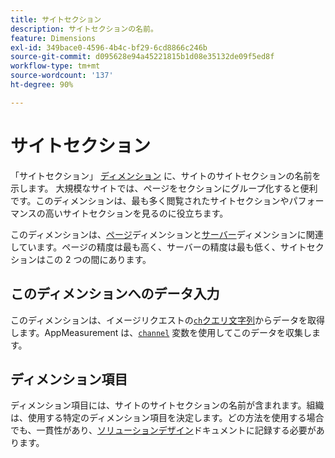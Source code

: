 ```yaml
---
title: サイトセクション
description: サイトセクションの名前。
feature: Dimensions
exl-id: 349bace0-4596-4b4c-bf29-6cd8866c246b
source-git-commit: d095628e94a45221815b1d08e35132de09f5ed8f
workflow-type: tm+mt
source-wordcount: '137'
ht-degree: 90%

---
```


# サイトセクション

「サイトセクション」 [ディメンション](overview.md) に、サイトのサイトセクションの名前を示します。 大規模なサイトでは、ページをセクションにグループ化すると便利です。このディメンションは、最も多く閲覧されたサイトセクションやパフォーマンスの高いサイトセクションを見るのに役立ちます。

このディメンションは、[ページ](page.md)ディメンションと[サーバー](server.md)ディメンションに関連しています。ページの精度は最も高く、サーバーの精度は最も低く、サイトセクションはこの 2 つの間にあります。

## このディメンションへのデータ入力

このディメンションは、イメージリクエストの[`ch`クエリ文字列](/help/implement/validate/query-parameters.md)からデータを取得します。AppMeasurement は、[`channel`](/help/implement/vars/page-vars/channel.md) 変数を使用してこのデータを収集します。

## ディメンション項目

ディメンション項目には、サイトのサイトセクションの名前が含まれます。組織は、使用する特定のディメンション項目を決定します。どの方法を使用する場合でも、一貫性があり、[ソリューションデザイン](/help/implement/prepare/solution-design.md)ドキュメントに記録する必要があります。

